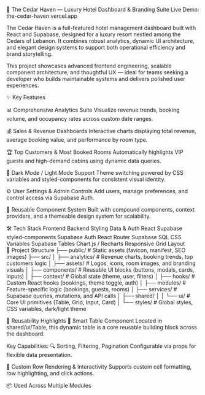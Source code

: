 🏨 The Cedar Haven — Luxury Hotel Dashboard & Branding Suite
Live Demo: <link>the-cedar-haven.vercel.app</link>

The Cedar Haven is a full-featured hotel management dashboard built with React and Supabase, designed for a luxury resort nestled among the Cedars of Lebanon. It combines robust analytics, dynamic UI architecture, and elegant design systems to support both operational efficiency and brand storytelling.

This project showcases advanced frontend engineering, scalable component architecture, and thoughtful UX — ideal for teams seeking a developer who builds maintainable systems and delivers polished user experiences.

✨ Key Features

📊 Comprehensive Analytics Suite Visualize revenue trends, booking volume, and occupancy rates across custom date ranges.

💰 Sales & Revenue Dashboards Interactive charts displaying total revenue, average booking value, and performance by room type.

🏆 Top Customers & Most Booked Rooms Automatically highlights VIP guests and high-demand cabins using dynamic data queries.

🎨 Dark Mode / Light Mode Support Theme switching powered by CSS variables and styled-components for consistent visual identity.

⚙️ User Settings & Admin Controls Add users, manage preferences, and control access via Supabase Auth.

🧱 Reusable Component System Built with compound components, context providers, and a themeable design system for scalability.

🛠️ Tech Stack
Frontend	Backend	Styling	Data & Auth
React	Supabase	styled-components	Supabase Auth
React Router	Supabase SQL	CSS Variables	Supabase Tables
Chart.js / Recharts		Responsive Grid Layout	
📁 Project Structure
├── public/ # Static assets (favicon, manifest, SEO images) ├── src/ │ ├── analytics/ # Revenue charts, booking trends, top customers logic │ ├── assets/ # Logos, icons, room images, and branding visuals │ ├── components/ # Reusable UI blocks (buttons, modals, cards, inputs) │ ├── context/ # Global state (theme, user, filters) │ ├── hooks/ # Custom React hooks (bookings, theme toggle, auth) │ ├── modules/ # Feature-specific logic (bookings, guests, rooms) │ ├── services/ # Supabase queries, mutations, and API calls │ ├── shared/ │ │ └── ui/ # Core UI primitives (Table, Grid, Input, Card) │ └── styles/ # Global styles, CSS variables, dark/light theme

🔁 Reusability Highlights 🧠 Smart Table Component Located in shared/ui/Table, this dynamic table is a core reusable building block across the dashboard.

Key Capabilities: 🔍 Sorting, Filtering, Pagination Configurable via props for flexible data presentation.

🎯 Custom Row Rendering & Interactivity Supports custom cell formatting, row highlighting, and click actions.

📦 Used Across Multiple Modules
